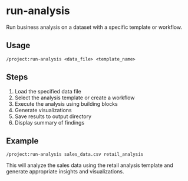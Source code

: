 # run-analysis

Run business analysis on a dataset with a specific template or workflow.

## Usage
```
/project:run-analysis <data_file> <template_name>
```

## Steps
1. Load the specified data file
2. Select the analysis template or create a workflow
3. Execute the analysis using building blocks
4. Generate visualizations
5. Save results to output directory
6. Display summary of findings

## Example
```
/project:run-analysis sales_data.csv retail_analysis
```

This will analyze the sales data using the retail analysis template and generate appropriate insights and visualizations.